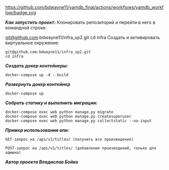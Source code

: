 https://github.com/bdwayne11/yamdb_final/actions/workflows/yamdb_workflow/badge.svg


***Как запустить проект:***
Клонировать репозиторий и перейти в него в командной строке:


git@github.com:bdwayne11/infra_sp2.git
cd infra
Cоздать и активировать виртуальное окружение:
```
git@github.com:bdwayne11/infra_sp2.git
cd infra
```

***Создать докер контейнеры:***

```
docker-compose up -d --build
```

***Развернуть докер контейнер***

```
docker-compose up
```

***Собрать статику и выполнить миграции:***

```
docker-compose exec web python manage.py migrate
docker-compose exec web python manage.py createsuperuser
docker-compose exec web python manage.py collectstatic --no-input
```

***Пример использования апи:***

```
GET-запрос на /api/v1/titles/ (получить все произведения)
```

```
POST-запрос на /api/v1/titles/ (добавление произведений, только для админа)
```

***Автор проекта Владислав Бойко***

